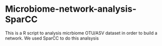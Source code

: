 # Microbiome-network-analysis-SparCC
This is a R script to analysis micrbiome OTU/ASV dataset in order to build a network.
We used SparCC to do this analsysis
